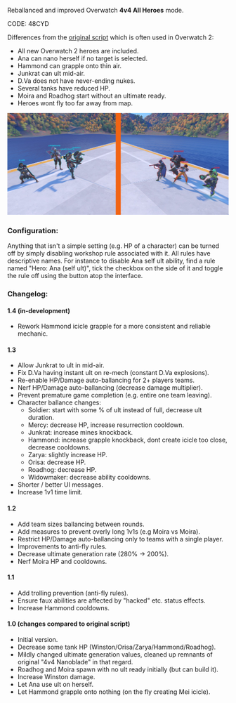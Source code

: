 Reballanced and improved Overwatch **4v4 All Heroes** mode.

CODE: 48CYD

Differences from the [original script](https://github.com/domuspopus/overwatch-4v4-all-heroes/blob/48df90949be856888b5e3db5ca1917e87e950997/main.ow) which is often used in Overwatch 2:

- All new Overwatch 2 heroes are included.
- Ana can nano herself if no target is selected.
- Hammond can grapple onto thin air.
- Junkrat can ult mid-air.
- D.Va does not have never-ending nukes.
- Several tanks have reduced HP.
- Moira and Roadhog start without an ultimate ready.
- Heroes wont fly too far away from map.

![preview](preview.jpg)

### Configuration:

Anything that isn't a simple setting (e.g. HP of a character) can be turned off by simply disabling workshop rule associated with it. All rules have descriptive names. For instance to disable Ana self ult ability, find a rule named "Hero: Ana (self ult)", tick the checkbox on the side of it and toggle the rule off using the button atop the interface. 

### Changelog:

#### 1.4 (in-development)

- Rework Hammond icicle grapple for a more consistent and reliable mechanic.

#### 1.3

- Allow Junkrat to ult in mid-air.
- Fix D.Va having instant ult on re-mech (constant D.Va explosions).
- Re-enable HP/Damage auto-ballancing for 2+ players teams.
- Nerf HP/Damage auto-ballancing (decrease damage multiplier).
- Prevent premature game completion (e.g. entire one team leaving).
- Character ballance changes:
    - Soldier: start with some % of ult instead of full, decrease ult duration.
    - Mercy: decrease HP, increase resurrection cooldown.
    - Junkrat: increase mines knockback.
    - Hammond: increase grapple knockback, dont create icicle too close, decrease cooldowns.
    - Zarya: slightly increase HP.
    - Orisa: decrease HP.
    - Roadhog: decrease HP.
    - Widowmaker: decrease ability cooldowns.
- Shorter / better UI messages.
- Increase 1v1 time limit.

#### 1.2

- Add team sizes ballancing between rounds.
- Add measures to prevent overly long 1v1s (e.g Moira vs Moira).
- Restrict HP/Damage auto-ballancing only to teams with a single player.
- Improvements to anti-fly rules.
- Decrease ultimate generation rate (280% -> 200%).
- Nerf Moira HP and cooldowns.

#### 1.1

- Add trolling prevention (anti-fly rules).
- Ensure faux abilities are affected by "hacked" etc. status effects.
- Increase Hammond cooldowns.

#### 1.0 (changes compared to original script)

- Initial version.
- Decrease some tank HP (Winston/Orisa/Zarya/Hammond/Roadhog).
- Mildly changed ultimate generation values, cleaned up remnants of original "4v4 Nanoblade" in that regard. 
- Roadhog and Moira spawn with no ult ready initially (but can build it).
- Increase Winston damage.
- Let Ana use ult on herself.
- Let Hammond grapple onto nothing (on the fly creating Mei icicle).
